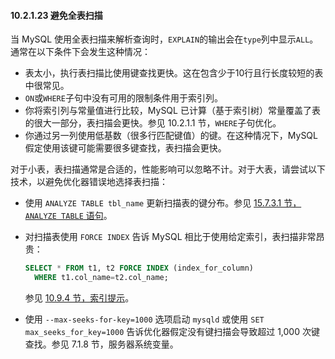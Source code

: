 #### 10.2.1.23 避免全表扫描

当 MySQL 使用全表扫描来解析查询时，`EXPLAIN`的输出会在`type`列中显示`ALL`。通常在以下条件下会发生这种情况：

- 表太小，执行表扫描比使用键查找更快。这在包含少于10行且行长度较短的表中很常见。
- `ON`或`WHERE`子句中没有可用的限制条件用于索引列。
- 你将索引列与常量值进行比较，MySQL 已计算（基于索引树）常量覆盖了表的很大一部分，表扫描会更快。参见 10.2.1.1 节，`WHERE`子句优化。
- 你通过另一列使用低基数（很多行匹配键值）的键。在这种情况下，MySQL 假定使用该键可能需要很多键查找，表扫描会更快。

对于小表，表扫描通常是合适的，性能影响可以忽略不计。对于大表，请尝试以下技术，以避免优化器错误地选择表扫描：

- 使用 `ANALYZE TABLE tbl_name` 更新扫描表的键分布。参见 [15.7.3.1 节，`ANALYZE TABLE` 语句](#)。
- 对扫描表使用 `FORCE INDEX` 告诉 MySQL 相比于使用给定索引，表扫描非常昂贵：
  ```sql
  SELECT * FROM t1, t2 FORCE INDEX (index_for_column)
    WHERE t1.col_name=t2.col_name;
  ```
  
  参见 [10.9.4 节，索引提示](#)。
- 使用 `--max-seeks-for-key=1000` 选项启动 `mysqld` 或使用 `SET max_seeks_for_key=1000` 告诉优化器假定没有键扫描会导致超过 1,000 次键查找。参见 7.1.8 节，服务器系统变量。